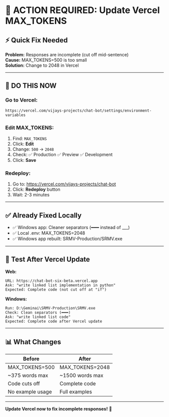 # 🚨 ACTION REQUIRED: Update Vercel MAX_TOKENS

## ⚡ Quick Fix Needed

**Problem:** Responses are incomplete (cut off mid-sentence)  
**Cause:** MAX_TOKENS=500 is too small  
**Solution:** Change to 2048 in Vercel

---

## 🎯 DO THIS NOW

### **Go to Vercel:**
```
https://vercel.com/vijays-projects/chat-bot/settings/environment-variables
```

### **Edit MAX_TOKENS:**
1. Find: `MAX_TOKENS`
2. Click: **Edit**
3. Change: `500` → `2048`
4. Check: ✅ Production ✅ Preview ✅ Development
5. Click: **Save**

### **Redeploy:**
1. Go to: https://vercel.com/vijays-projects/chat-bot
2. Click: **Redeploy** button
3. Wait: 2-3 minutes

---

## ✅ Already Fixed Locally

- ✅ Windows app: Cleaner separators (━━━ instead of ___)
- ✅ Local .env: MAX_TOKENS=2048
- ✅ Windows app rebuilt: SRMV-Production/SRMV.exe

---

## 🧪 Test After Vercel Update

**Web:**
```
URL: https://chat-bot-six-beta.vercel.app
Ask: "write linked list implementation in python"
Expected: Complete code (not cut off at "if")
```

**Windows:**
```
Run: D:\Geminai\SRMV-Production\SRMV.exe
Check: Clean separators (━━━)
Ask: "write linked list code"
Expected: Complete code after Vercel update
```

---

## 📊 What Changes

| Before | After |
|--------|-------|
| MAX_TOKENS=500 | MAX_TOKENS=2048 |
| ~375 words max | ~1500 words max |
| Code cuts off | Complete code |
| No example usage | Full examples |

---

**Update Vercel now to fix incomplete responses!** 🚀
